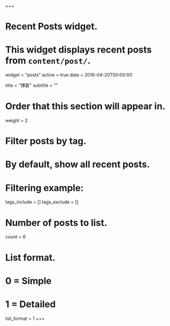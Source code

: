 +++
# Recent Posts widget.
# This widget displays recent posts from `content/post/`.
widget = "posts"
active = true
date = 2016-04-20T00:00:00

title = "博客"
subtitle = ""

# Order that this section will appear in.
weight = 2

# Filter posts by tag.
#  By default, show all recent posts.
#  Filtering example: 
tags_include = []
tags_exclude = []

# Number of posts to list.
count = 6

# List format.
#   0 = Simple
#   1 = Detailed
list_format = 1
+++

